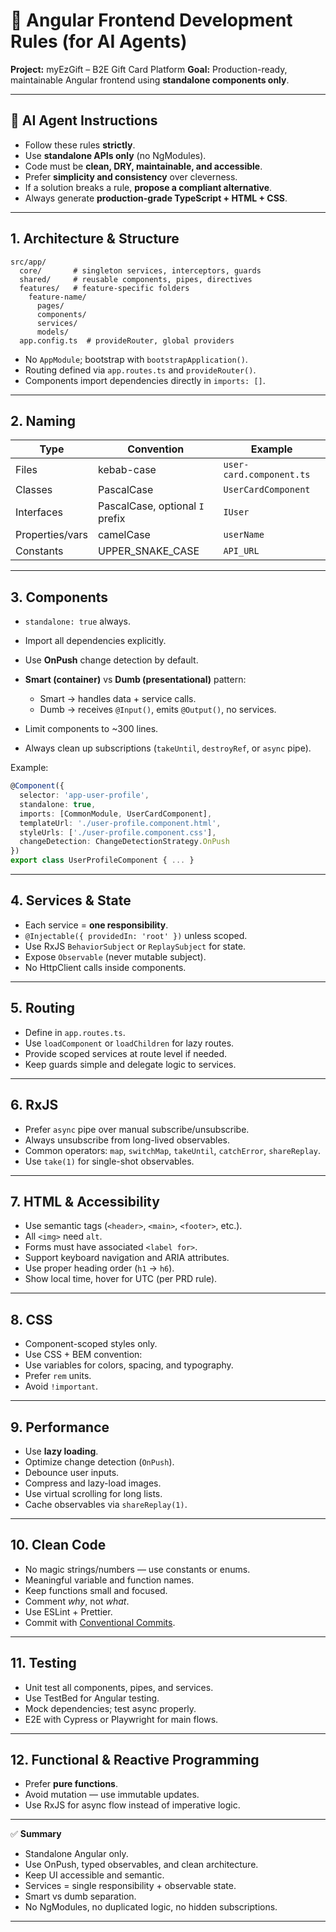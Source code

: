 # 🧭 Angular Frontend Development Rules (for AI Agents)

**Project:** myEzGift – B2E Gift Card Platform
**Goal:** Production-ready, maintainable Angular frontend using **standalone components only**.

---

## 🔧 AI Agent Instructions

* Follow these rules **strictly**.
* Use **standalone APIs only** (no NgModules).
* Code must be **clean, DRY, maintainable, and accessible**.
* Prefer **simplicity and consistency** over cleverness.
* If a solution breaks a rule, **propose a compliant alternative**.
* Always generate **production-grade TypeScript + HTML + CSS**.

---

## 1. Architecture & Structure

```
src/app/
  core/       # singleton services, interceptors, guards
  shared/     # reusable components, pipes, directives
  features/   # feature-specific folders
    feature-name/
      pages/
      components/
      services/
      models/
  app.config.ts  # provideRouter, global providers
```

* No `AppModule`; bootstrap with `bootstrapApplication()`.
* Routing defined via `app.routes.ts` and `provideRouter()`.
* Components import dependencies directly in `imports: []`.

---

## 2. Naming

| Type            | Convention                      | Example                  |
| --------------- | ------------------------------- | ------------------------ |
| Files           | kebab-case                      | `user-card.component.ts` |
| Classes         | PascalCase                      | `UserCardComponent`      |
| Interfaces      | PascalCase, optional `I` prefix | `IUser`                  |
| Properties/vars | camelCase                       | `userName`               |
| Constants       | UPPER_SNAKE_CASE                | `API_URL`                |

---

## 3. Components

* `standalone: true` always.
* Import all dependencies explicitly.
* Use **OnPush** change detection by default.
* **Smart (container)** vs **Dumb (presentational)** pattern:

  * Smart → handles data + service calls.
  * Dumb → receives `@Input()`, emits `@Output()`, no services.
* Limit components to ~300 lines.
* Always clean up subscriptions (`takeUntil`, `destroyRef`, or `async` pipe).

Example:

```ts
@Component({
  selector: 'app-user-profile',
  standalone: true,
  imports: [CommonModule, UserCardComponent],
  templateUrl: './user-profile.component.html',
  styleUrls: ['./user-profile.component.css'],
  changeDetection: ChangeDetectionStrategy.OnPush
})
export class UserProfileComponent { ... }
```

---

## 4. Services & State

* Each service = **one responsibility**.
* `@Injectable({ providedIn: 'root' })` unless scoped.
* Use RxJS `BehaviorSubject` or `ReplaySubject` for state.
* Expose `Observable` (never mutable subject).
* No HttpClient calls inside components.

---

## 5. Routing

* Define in `app.routes.ts`.
* Use `loadComponent` or `loadChildren` for lazy routes.
* Provide scoped services at route level if needed.
* Keep guards simple and delegate logic to services.

---

## 6. RxJS

* Prefer `async` pipe over manual subscribe/unsubscribe.
* Always unsubscribe from long-lived observables.
* Common operators: `map`, `switchMap`, `takeUntil`, `catchError`, `shareReplay`.
* Use `take(1)` for single-shot observables.

---

## 7. HTML & Accessibility

* Use semantic tags (`<header>`, `<main>`, `<footer>`, etc.).
* All `<img>` need `alt`.
* Forms must have associated `<label for>`.
* Support keyboard navigation and ARIA attributes.
* Use proper heading order (`h1` → `h6`).
* Show local time, hover for UTC (per PRD rule).

---

## 8. CSS

* Component-scoped styles only.
* Use CSS + BEM convention:
* Use variables for colors, spacing, and typography.
* Prefer `rem` units.
* Avoid `!important`.

---

## 9. Performance

* Use **lazy loading**.
* Optimize change detection (`OnPush`).
* Debounce user inputs.
* Compress and lazy-load images.
* Use virtual scrolling for long lists.
* Cache observables via `shareReplay(1)`.

---

## 10. Clean Code

* No magic strings/numbers — use constants or enums.
* Meaningful variable and function names.
* Keep functions small and focused.
* Comment *why*, not *what*.
* Use ESLint + Prettier.
* Commit with [Conventional Commits](https://www.conventionalcommits.org/).

---

## 11. Testing

* Unit test all components, pipes, and services.
* Use TestBed for Angular testing.
* Mock dependencies; test async properly.
* E2E with Cypress or Playwright for main flows.

---

## 12. Functional & Reactive Programming

* Prefer **pure functions**.
* Avoid mutation — use immutable updates.
* Use RxJS for async flow instead of imperative logic.

---

✅ **Summary**

* Standalone Angular only.
* Use OnPush, typed observables, and clean architecture.
* Keep UI accessible and semantic.
* Services = single responsibility + observable state.
* Smart vs dumb separation.
* No NgModules, no duplicated logic, no hidden subscriptions.

---

